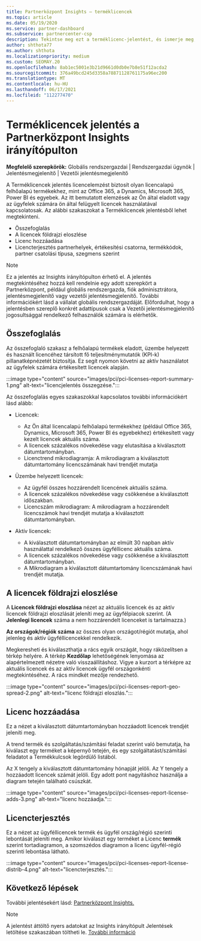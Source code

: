 ```yaml
---
title: Partnerközpont Insights – terméklicencek
ms.topic: article
ms.date: 05/19/2020
ms.service: partner-dashboard
ms.subservice: partnercenter-csp
description: Tekintse meg ezt a terméklicenc-jelentést, és ismerje meg, hogyan fejleszthet az ügyfelek számára értékesít vagy kezelett licencalapú felhőalapú termékekkel.
author: shthota77
ms.author: shthota
ms.localizationpriority: medium
ms.custom: SEOMAY.20
ms.openlocfilehash: 8ab1ec5001e3b21d9661d0db0e7b8e51f12acda2
ms.sourcegitcommit: 376a49bcd245d3358a78871128761175a96ec200
ms.translationtype: MT
ms.contentlocale: hu-HU
ms.lasthandoff: 06/17/2021
ms.locfileid: "112277470"
---
```

# <a name="product-licenses-report-in-the-partner-center-insights-dashboard"></a>Terméklicencek jelentés a Partnerközpont Insights irányítópulton

**Megfelelő szerepkörök:** Globális rendszergazdai | Rendszergazdai ügynök | Jelentésmegjelenítő | Vezetői jelentésmegjelenítő

A Terméklicencek jelentés licencelemzést biztosít olyan licencalapú felhőalapú termékekhez, mint az Office 365, a Dynamics, Microsoft 365, Power BI és egyebek. Az itt bemutatott elemzések az Ön által eladott vagy az ügyfelek számára ön által felügyelt licencek használatával kapcsolatosak. Az alábbi szakaszokat a Terméklicencek jelentésből lehet megtekinteni.

- Összefoglalás
- A licencek földrajzi eloszlése
- Licenc hozzáadása
- Licencterjesztés partnerhelyek, értékesítési csatorna, termékkódok, partner csatolási típusa, szegmens szerint

 > [!NOTE]
 > Ez a jelentés az Insights irányítópulton érhető el. A jelentés megtekintéséhez hozzá kell rendelnie egy adott szerepkört a Partnerközpont, például globális rendszergazda, fiók adminisztrátora, jelentésmegjelenítő vagy vezetői jelentésmegjelenítő. További információkért lásd a vállalat globális rendszergazdáját. Előfordulhat, hogy a jelentésben szereplő konkrét adattípusok csak a Vezetői jelentésmegjelenítő jogosultsággal rendelkező felhasználók számára is elérhetők.

## <a name="summary"></a>Összefoglalás

Az összefoglaló szakasz a felhőalapú termékek eladott, üzembe helyezett és használt licencéhez társított fő teljesítménymutatók (KPI-k) pillanatképnézetét biztosítja. Ez segít nyomon követni az aktív használatot az ügyfelek számára értékesített licencek alapján.

:::image type="content" source="images/pci/pci-licenses-report-summary-1.png" alt-text="licencjelentés összegzése.":::

Az összefoglalás egyes szakaszokkal kapcsolatos további információkért lásd alább:

- Licencek: 
  - Az Ön által licencalapú felhőalapú termékekhez (például Office 365, Dynamics, Microsoft 365, Power BI és egyebekhez) értékesített vagy kezelt licencek aktuális száma.
  - A licencek százalékos növekedése vagy elutasítása a kiválasztott dátumtartományban.
  - Licenctrend mikrodiagramja: A mikrodiagram a kiválasztott dátumtartomány licencszámának havi trendjét mutatja

- Üzembe helyezett licencek:
  - Az ügyfél összes hozzárendelt licencének aktuális száma.
  - A licencek százalékos növekedése vagy csökkenése a kiválasztott időszakban.
  - Licencszám mikrodiagram: A mikrodiagram a hozzárendelt licencszámok havi trendjét mutatja a kiválasztott dátumtartományban.

- Aktív licencek: 
  - A kiválasztott dátumtartományban az elmúlt 30 napban aktív használattal rendelkező összes ügyféllicenc aktuális száma.
  - A licencek százalékos növekedése vagy csökkenése a kiválasztott dátumtartományban.
  - A Mikrodiagram a kiválasztott dátumtartomány licencszámának havi trendjét mutatja.

## <a name="geographical-spread-of-licenses"></a>A licencek földrajzi eloszlése

A **Licencek földrajzi eloszlása** nézet az aktuális licencek és az aktív licencek földrajzi eloszlását jeleníti meg az ügyfélpiacok szerint. (A **Jelenlegi licencek** száma a nem hozzárendelt licenceket is tartalmazza.)

**Az országok/régiók száma** az összes olyan országot/régiót mutatja, ahol jelenleg és aktív ügyféllicencekkel rendelkezik.

Megkeresheti és kiválaszthatja a rács egyik országát, hogy ráközelítsen a térkép helyére. A térkép **Kezdőlap** lehetőségének lenyomása az alapértelmezett nézetre való visszaállításhoz. Vigye a kurzort a térképre az aktuális licencek és az aktív licencek ügyfél országonkénti megtekintéséhez. A rács mindkét mezője rendezhető.

:::image type="content" source="images/pci/pci-licenses-report-geo-spread-2.png" alt-text="licenc földrajzi eloszlás.":::

## <a name="license-adds"></a>Licenc hozzáadása

Ez a nézet a kiválasztott dátumtartományban hozzáadott licencek trendjét jeleníti meg. 

A trend termék és szolgáltatás/számítási feladat szerint való bemutatja, ha kiválaszt egy terméket a képernyő tetején, és egy szolgáltatást/számítási feladatot a Termékkulcsok legördülő listából.

Az X tengely a kiválasztott dátumtartomány hónapját jelöli. Az Y tengely a hozzáadott licencek számát jelöli. Egy adott pont nagyításhoz használja a diagram tetején található csúszkát.

:::image type="content" source="images/pci/pci-licenses-report-license-adds-3.png" alt-text="licenc hozzáadja.":::

## <a name="license-distribution"></a>Licencterjesztés

Ez a nézet az ügyféllicencek termék és ügyfél ország/régió szerinti lebontását jeleníti meg. Amikor kiválaszt egy terméket a Licenc **termék** szerint tortadiagramon, a szomszédos diagramon a licenc ügyfél-régió szerinti lebontása látható.

:::image type="content" source="images/pci/pci-licenses-report-license-distrib-4.png" alt-text="licencterjesztés.":::

## <a name="next-steps"></a>Következő lépések

További jelentésekért lásd: [Partnerközpont Insights.](partner-center-insights.md)

>[!NOTE] 
> A jelentést áttöltő nyers adatokat az Insights irányítópult Jelentések letöltése szakaszában töltheti le. [További információ](pci-download-reports.md)
